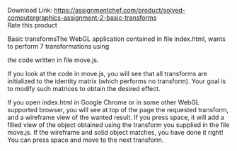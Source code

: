 Download Link: https://assignmentchef.com/product/solved-computergraphics-assignment-2-basic-transforms
<br>
<span class="kksr-muted">Rate this product</span>

Basic transformsThe WebGL application contained in file index.html, wants to perform 7 transformations using

the code written in file move.js.

If you look at the code in move.js, you will see that all transforms are initialized to the identity matrix (which performs no transform). Your goal is to modify such matrices to obtain the desired effect.

If you open index.html in Google Chrome or in some other WebGL supported browser, you will see at top of the page the requested transform, and a wireframe view of the wanted result. If you press space, it will add a filled view of the object obtained using the transform you supplied in the file move.js. If the wireframe and solid object matches, you have done it right! You can press space and move to the next transform.